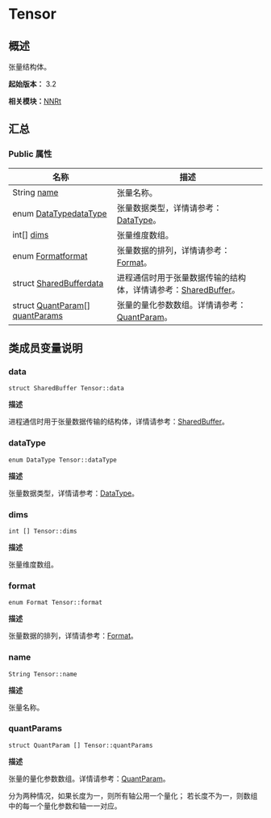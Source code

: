 # Tensor


## 概述

张量结构体。

**起始版本：** 3.2

**相关模块：**[NNRt](_n_n_rt_v10.md)


## 汇总


### Public 属性

| 名称 | 描述 | 
| -------- | -------- |
| String [name](#name) | 张量名称。  | 
| enum [DataType](_n_n_rt_v10.md#datatype)[dataType](#datatype) | 张量数据类型，详情请参考：[DataType](_n_n_rt_v10.md#datatype)。  | 
| int[] [dims](#dims) | 张量维度数组。  | 
| enum [Format](_n_n_rt_v10.md#format)[format](#format) | 张量数据的排列，详情请参考：[Format](_n_n_rt_v10.md#format)。  | 
| struct [SharedBuffer](_shared_buffer_v10.md)[data](#data) | 进程通信时用于张量数据传输的结构体，详情请参考：[SharedBuffer](_shared_buffer_v10.md)。  | 
| struct [QuantParam](_quant_param_v10.md)[] [quantParams](#quantparams) | 张量的量化参数数组。详情请参考：[QuantParam](_quant_param_v10.md)。 | 


## 类成员变量说明


### data

```
struct SharedBuffer Tensor::data
```
**描述**

进程通信时用于张量数据传输的结构体，详情请参考：[SharedBuffer](_shared_buffer_v10.md)。


### dataType

```
enum DataType Tensor::dataType
```
**描述**

张量数据类型，详情请参考：[DataType](_n_n_rt_v10.md#datatype)。


### dims

```
int [] Tensor::dims
```
**描述**

张量维度数组。


### format

```
enum Format Tensor::format
```
**描述**

张量数据的排列，详情请参考：[Format](_n_n_rt_v10.md#format)。


### name

```
String Tensor::name
```
**描述**

张量名称。


### quantParams

```
struct QuantParam [] Tensor::quantParams
```
**描述**

张量的量化参数数组。详情请参考：[QuantParam](_quant_param_v10.md)。

分为两种情况，如果长度为一，则所有轴公用一个量化； 若长度不为一，则数组中的每一个量化参数和轴一一对应。
